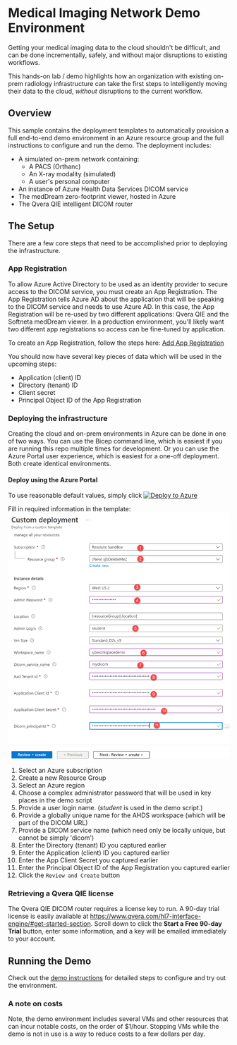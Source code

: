# Medical Imaging Network Demo Environment
Getting your medical imaging data to the cloud shouldn't be difficult, and can be done incrementally, safely, and without major disruptions to existing workflows.

This hands-on lab / demo highlights how an organization with existing on-prem radiology infrastructure can take the first steps to intelligently moving their data to the cloud, _without_ disruptions to the current workflow. 

## Overview
This sample contains the deployment templates to automatically provision a full end-to-end demo environment in an Azure resource group and the full instructions to configure and run the demo.  The deployment includes:
- A simulated on-prem network containing: 
    - A PACS (Orthanc)
    - An X-ray modality (simulated)
    - A user's personal computer
- An instance of Azure Health Data Services DICOM service 
- The medDream zero-footprint viewer, hosted in Azure
- The Qvera QIE intelligent DICOM router 

## The Setup
There are a few core steps that need to be accomplished prior to deploying the infrastructure.

### App Registration
To allow Azure Active Directory to be used as an identity provider to secure access to the DICOM service, you must create an App Registration. The App Registration tells Azure AD about the application that will be speaking to the DICOM service and needs to use Azure AD. In this case, the App Registration will be re-used by two different applications: Qvera QIE and the Softneta medDream viewer. In a production environment, you'll likely want two different app registrations so access can be fine-tuned by application.

To create an App Registration, follow the steps here: [Add App Registration](add-app-reg.md)

You should now have several key pieces of data which will be used in the upcoming steps:
- Application (client) ID
- Directory (tenant) ID
- Client secret
- Principal Object ID of the App Registration

### Deploying the infrastructure
Creating the cloud and on-prem environments in Azure can be done in one of two ways. You can use the Bicep command line, which is easiest if you are running this repo multiple times for development. Or you can use the Azure Portal user experience, which is easiest for a one-off deployment. Both create identical environments.

#### Deploy using the Azure Portal
To use reasonable default values, simply click [![Deploy to Azure](https://aka.ms/deploytoazurebutton)](https://portal.azure.com/#create/Microsoft.Template/uri/https%3A%2F%2Fraw.githubusercontent.com%2FStevenBorg%2FRSNA-2022-Demo%2Fmain%2Fenvironments%2Fall-up-demo-deployment.json)

Fill in required information in the template: 
![Steps to deploy using the Portal](readme-images/steps-deploy-full-infra-using-portal.png "Steps to deploy using the Portal")
1. Select an Azure subscription
2. Create a new Resource Group
3. Select an Azure region 
4. Choose a complex administrator password that will be used in key places in the demo script
5. Provide a user login name. (_student_ is used in the demo script.)
6. Provide a globally unique name for the AHDS workspace (which will be part of the DICOM URL)
7. Provide a DICOM service name (which need only be locally unique, but cannot be simply 'dicom')
8. Enter the Directory (tenant) ID you captured earlier
9. Enter the Application (client) ID you captured earlier
10. Enter the App Client Secret you captured earlier
11. Enter the Principal Object ID of the App Registration you captured earlier
12. Click the `Review and Create` button

### Retrieving a Qvera QIE license
The Qvera QIE DICOM router requires a license key to run. A 90-day trial license is easily available at https://www.qvera.com/hl7-interface-engine/#get-started-section. Scroll down to click the **Start a Free 90-day Trial** button, enter some information, and a key will be emailed immediately to your account.

## Running the Demo
Check out the [demo instructions](demo-instructions.md) for detailed steps to configure and try out the environment.  

### A note on costs
Note, the demo environment includes several VMs and other resources that can incur notable costs, on the order of $1/hour.  Stopping VMs while the demo is not in use is a way to reduce costs to a few dollars per day.  